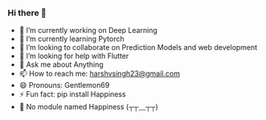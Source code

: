 ### Hi there 👋

- 🔭 I’m currently working on Deep Learning 
- 🌱 I’m currently learning Pytorch
- 👯 I’m looking to collaborate on Prediction Models and web development  
- 🤔 I’m looking for help with Flutter
- 💬 Ask me about Anything
- 📫 How to reach me: harshvsingh23@gmail.com
- 😄 Pronouns: Gentlemon69
- ⚡ Fun fact: pip install Happiness
- 😬  No module named Happiness (┬┬﹏┬┬)


<!--
**Happycipher/Happycipher** is a ✨ _special_ ✨ repository because its `README.md` (this file) appears on your GitHub profile.

